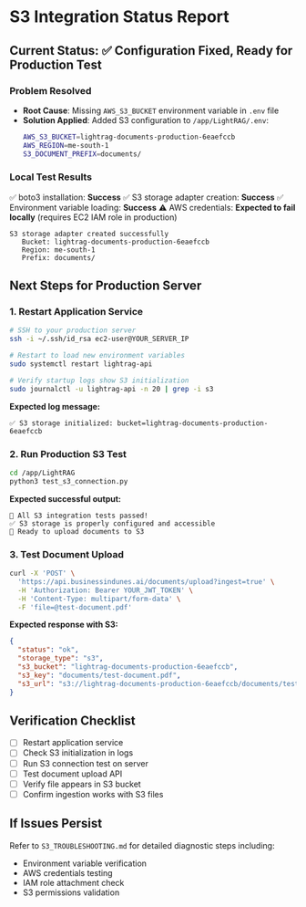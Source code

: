 # S3 Integration Status Report

## Current Status: ✅ Configuration Fixed, Ready for Production Test

### Problem Resolved
- **Root Cause**: Missing `AWS_S3_BUCKET` environment variable in `.env` file
- **Solution Applied**: Added S3 configuration to `/app/LightRAG/.env`:
  ```bash
  AWS_S3_BUCKET=lightrag-documents-production-6eaefccb
  AWS_REGION=me-south-1
  S3_DOCUMENT_PREFIX=documents/
  ```

### Local Test Results
✅ boto3 installation: **Success**
✅ S3 storage adapter creation: **Success**
✅ Environment variable loading: **Success**
⚠️  AWS credentials: **Expected to fail locally** (requires EC2 IAM role in production)

```
S3 storage adapter created successfully
   Bucket: lightrag-documents-production-6eaefccb
   Region: me-south-1
   Prefix: documents/
```

## Next Steps for Production Server

### 1. Restart Application Service
```bash
# SSH to your production server
ssh -i ~/.ssh/id_rsa ec2-user@YOUR_SERVER_IP

# Restart to load new environment variables
sudo systemctl restart lightrag-api

# Verify startup logs show S3 initialization
sudo journalctl -u lightrag-api -n 20 | grep -i s3
```

**Expected log message:**
```
✅ S3 storage initialized: bucket=lightrag-documents-production-6eaefccb
```

### 2. Run Production S3 Test
```bash
cd /app/LightRAG
python3 test_s3_connection.py
```

**Expected successful output:**
```
🎉 All S3 integration tests passed!
✅ S3 storage is properly configured and accessible
🚀 Ready to upload documents to S3
```

### 3. Test Document Upload
```bash
curl -X 'POST' \
  'https://api.businessindunes.ai/documents/upload?ingest=true' \
  -H 'Authorization: Bearer YOUR_JWT_TOKEN' \
  -H 'Content-Type: multipart/form-data' \
  -F 'file=@test-document.pdf'
```

**Expected response with S3:**
```json
{
  "status": "ok",
  "storage_type": "s3",
  "s3_bucket": "lightrag-documents-production-6eaefccb",
  "s3_key": "documents/test-document.pdf",
  "s3_url": "s3://lightrag-documents-production-6eaefccb/documents/test-document.pdf"
}
```

## Verification Checklist

- [ ] Restart application service
- [ ] Check S3 initialization in logs
- [ ] Run S3 connection test on server
- [ ] Test document upload API
- [ ] Verify file appears in S3 bucket
- [ ] Confirm ingestion works with S3 files

## If Issues Persist

Refer to `S3_TROUBLESHOOTING.md` for detailed diagnostic steps including:
- Environment variable verification
- AWS credentials testing
- IAM role attachment check
- S3 permissions validation